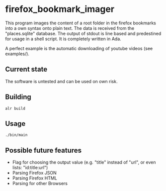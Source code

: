 # firefox_bookmark_imager

This program images the content of a root folder in the firefox bookmarks into a own syntax onto plain text. The data is received from the "places.sqlite" database. The output of stdout is line based and predestined for usage in a shell script. It is completely written in Ada.

A perfect example is the automatic downloading of youtube videos (see examples/).

## Current state

The software is untested and can be used on own risk.

## Building

`alr build`

## Usage

`./bin/main`

## Possible future features
- Flag for choosing the output value (e.g. "title" instead of "url", or even lists: "id:title:url")
- Parsing Firefox JSON
- Parsing Firefox HTML
- Parsing for other Browsers
